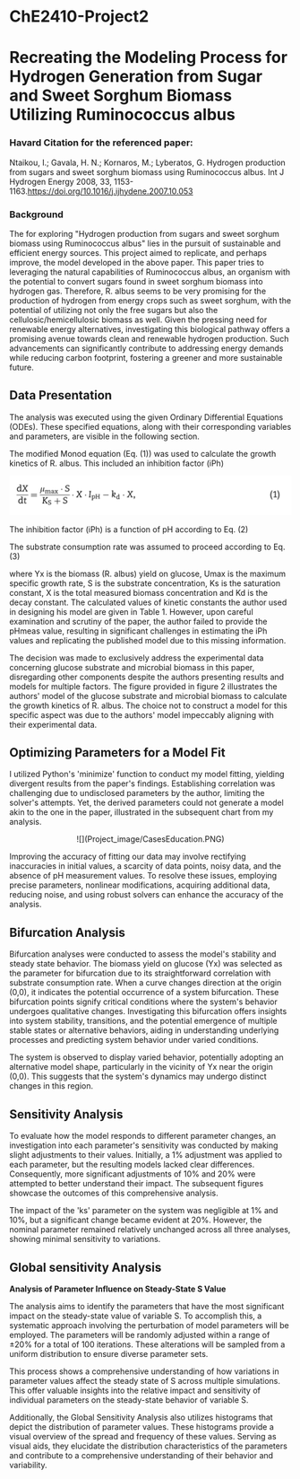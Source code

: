 # ChE2410-Project2

# Recreating the Modeling Process for Hydrogen Generation from Sugar and Sweet Sorghum Biomass Utilizing Ruminococcus albus

### Havard Citation for the referenced paper:
Ntaikou, I.; Gavala, H. N.; Kornaros, M.; Lyberatos, G. Hydrogen production from sugars and sweet sorghum biomass using Ruminococcus albus. Int J Hydrogen Energy 2008, 33, 1153-1163.https://doi.org/10.1016/j.ijhydene.2007.10.053

### Background

The for exploring "Hydrogen production from sugars and sweet sorghum biomass using Ruminococcus albus" lies in the pursuit of sustainable and efficient energy sources. This project aimed to replicate, and perhaps improve, the model developed in the above paper. This paper tries to leveraging the natural capabilities of Ruminococcus albus, an organism with the potential to convert sugars found in sweet sorghum biomass into hydrogen gas. Therefore, R. albus seems to be very promising for the production of hydrogen from energy crops such as sweet sorghum, with the potential of utilizing not only the free sugars but also the cellulosic/hemicellulosic biomass as well. Given the pressing need for renewable energy alternatives, investigating this biological pathway offers a promising avenue towards clean and renewable hydrogen production. Such advancements can significantly contribute to addressing energy demands while reducing carbon footprint, fostering a greener and more sustainable future. 

## Data Presentation 

The analysis was executed using the given Ordinary Differential Equations (ODEs). These specified equations, along with their corresponding variables and parameters, are visible in the following section.

The modified Monod equation (Eq. (1)) was used to calculate the growth kinetics of R. albus. This included an inhibition factor (iPh)

![](Equation1.png)

The inhibition factor (iPh) is a function of pH according to Eq. (2)

<p align="center">

The substrate consumption rate was assumed to proceed according to Eq. (3)

<p align="center">
  
where Yx is the biomass (R. albus) yield on glucose, Umax is the maximum specific growth rate, S is the substrate concentration, Ks is the saturation constant, X is the total measured biomass concentration and 
Kd is the decay constant. The calculated values of kinetic constants the author used in designing his model are given in Table 1. However, upon careful examination and scrutiny of the paper, the author failed to provide the pHmeas value, resulting in significant challenges in estimating the iPh values and replicating the published model due to this missing information.

<p align="center">
  
The decision was made to exclusively address the experimental data concerning glucose substrate and microbial biomass in this paper, disregarding other components despite the authors presenting results and models for multiple factors. The figure provided in figure 2 illustrates the authors' model of the glucose substrate and microbial biomass to calculate the growth kinetics of R. albus. The choice not to construct a model for this specific aspect was due to the authors' model impeccably aligning with their experimental data.

<p align="center">

## Optimizing Parameters for a Model Fit

I utilized Python's 'minimize' function to conduct my model fitting, yielding divergent results from the paper's findings. Establishing correlation was challenging due to undisclosed parameters by the author, limiting the solver's attempts. Yet, the derived parameters could not generate a model akin to the one in the paper, illustrated in the subsequent chart from my analysis.

<p align="center">
![](Project_image/CasesEducation.PNG)

Improving the accuracy of fitting our data may involve rectifying inaccuracies in initial values, a scarcity of data points, noisy data, and the absence of pH measurement values. To resolve these issues, employing precise parameters, nonlinear modifications, acquiring additional data, reducing noise, and using robust solvers can enhance the accuracy of the analysis.

## Bifurcation Analysis

Bifurcation analyses were conducted to assess the model's stability and steady state behavior. The biomass yield on glucose (Yx) was selected as the parameter for bifurcation due to its straightforward correlation with substrate consumption rate. When a curve changes direction at the origin (0,0), it indicates the potential occurrence of a system bifurcation. These bifurcation points signify critical conditions where the system's behavior undergoes qualitative changes. Investigating this bifurcation offers insights into system stability, transitions, and the potential emergence of multiple stable states or alternative behaviors, aiding in understanding underlying processes and predicting system behavior under varied conditions.

<p align="center">

The system is observed to display varied behavior, potentially adopting an alternative model shape, particularly in the vicinity of Yx near the origin (0,0). This suggests that the system's dynamics may undergo distinct changes in this region.

## Sensitivity Analysis

To evaluate how the model responds to different parameter changes, an investigation into each parameter's sensitivity was conducted by making slight adjustments to their values. Initially, a 1% adjustment was applied to each parameter, but the resulting models lacked clear differences. Consequently, more significant adjustments of 10% and 20% were attempted to better understand their impact. The subsequent figures showcase the outcomes of this comprehensive analysis.

<p align="center">

<p align="center">

<p align="center">

The impact of the 'ks' parameter on the system was negligible at 1% and 10%, but a significant change became evident at 20%. However, the nominal parameter remained relatively unchanged across all three analyses, showing minimal sensitivity to variations.

## Global sensitivity Analysis

**Analysis of Parameter Influence on Steady-State S Value**

The analysis aims to identify the parameters that have the most significant impact on the steady-state value of variable S. To accomplish this, a systematic approach involving the perturbation of model parameters will be employed. The parameters will be randomly adjusted within a range of ±20% for a total of 100 iterations. These alterations will be sampled from a uniform distribution to ensure diverse parameter sets. 

<p align="center">
 
This process shows a comprehensive understanding of how variations in parameter values affect the steady state of S across multiple simulations. This offer valuable insights into the relative impact and sensitivity of individual parameters on the steady-state behavior of variable S.

<p align="center">
  
Additionally, the Global Sensitivity Analysis also utilizes histograms that depict the distribution of parameter values. These histograms provide a visual overview of the spread and frequency of these values. Serving as visual aids, they elucidate the distribution characteristics of the parameters and contribute to a comprehensive understanding of their behavior and variability.
